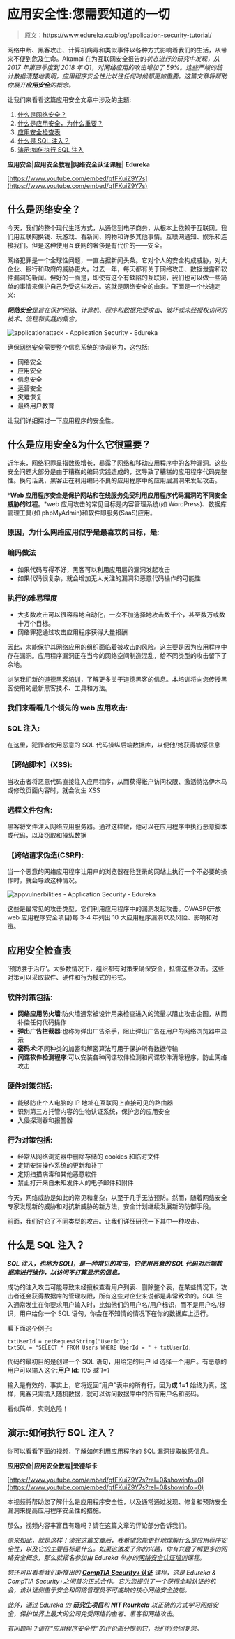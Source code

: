 # 应用安全性:您需要知道的一切

> 原文：<https://www.edureka.co/blog/application-security-tutorial/>

网络中断、黑客攻击、计算机病毒和类似事件以各种方式影响着我们的生活，从带来不便到危及生命。Akamai 在为互联网安全报告的*状态进行的研究中发现，从 2017 年第四季度到 2018 年 Q1，对网络应用的攻击增加了 59%。这些严峻的统计数据清楚地表明，应用程序安全性比以往任何时候都更加重要。这篇文章将帮助你展开**应用安全**的概念。*

让我们来看看这篇应用安全文章中涉及的主题:

1.  [什么是网络安全？](#cybersecurity)
2.  [什么是应用安全，为什么重要？](#applicationsecuirty)
3.  [应用安全检查表](#countermeasures)
4.  [什么是 SQL 注入？](#sqlinjection)
5.  [演示:如何执行 SQL 注入](#demo)

**应用安全|应用安全教程|网络安全认证课程| Edureka**

[https://www.youtube.com/embed/gfFKuiZ9Y7s](https://www.youtube.com/embed/gfFKuiZ9Y7s)

## **什么是网络安全？**

今天，我们的整个现代生活方式，从通信到电子商务，从根本上依赖于互联网。我们用互联网换钱、玩游戏、看新闻、购物和许多其他事情。互联网通知、娱乐和连接我们。但是这种使用互联网的奢侈是有代价的——安全。

网络犯罪是一个全球性问题，一直占据新闻头条。它对个人的安全构成威胁，对大企业、银行和政府的威胁更大。过去一年，每天都有关于网络攻击、数据泄露和软件漏洞的新闻。但好的一面是，即使有这个有缺陷的互联网，我们也可以做一些简单的事情来保护自己免受这些攻击。这就是网络安全的由来。下面是一个快速定义:

***网络安全**是旨在保护网络、计算机、程序和数据免受攻击、破坏或未经授权访问的技术、流程和实践的集合。*

![applicationattack - Application Security - Edureka ](img/55868d8153cf268ae25fc9b01cff0882.png)

确保[网络安全](https://www.edureka.co/blog/what-is-cybersecurity/)需要整个信息系统的协调努力，这包括:

*   网络安全
*   应用安全
*   信息安全
*   运营安全
*   灾难恢复
*   最终用户教育

让我们详细探讨一下应用程序的安全性。

## **什么是应用安全&为什么它很重要？**

近年来，网络犯罪呈指数级增长，暴露了网络和移动应用程序中的各种漏洞。这些安全问题大部分是由于糟糕的编码实践造成的，这导致了糟糕的应用程序代码完整性。换句话说，黑客正在利用编码不良的应用程序中的应用层漏洞来发起攻击。

***Web 应用程序安全是保护网站和在线服务免受利用应用程序代码漏洞的不同安全威胁的过程**。*web 应用攻击的常见目标是内容管理系统(如 WordPress)、数据库管理工具(如 phpMyAdmin)和软件即服务(SaaS)应用。

### **原因，为什么网络应用似乎是最喜欢的目标，是:**

### **编码做法**

*   如果代码写得不好，黑客可以利用应用层的漏洞发起攻击
*   如果代码很复杂，就会增加无人关注的漏洞和恶意代码操作的可能性

### **执行的难易程度**

*   大多数攻击可以很容易地自动化，一次不加选择地攻击数千个，甚至数万或数十万个目标。
*   网络罪犯通过攻击应用程序获得大量报酬

因此，未能保护其网络应用的组织面临着被攻击的风险。这主要是因为应用程序中存在漏洞。应用程序漏洞正在当今的网络空间制造混乱，给不同类型的攻击留下了余地。

浏览我们新的[道德黑客培训](https://www.edureka.co/ceh-ethical-hacking-certification-course)，了解更多关于道德黑客的信息。本培训将向您传授黑客使用的最新黑客技术、工具和方法。

### **我们来看看几个领先的 web 应用攻击:**

### **SQL 注入:**

在这里，犯罪者使用恶意的 SQL 代码操纵后端数据库，以便他/她获得敏感信息

### **【跨站脚本】(XSS):**

当攻击者将恶意代码直接注入应用程序，从而获得帐户访问权限、激活特洛伊木马或修改页面内容时，就会发生 XSS

### **远程文件包含:**

黑客将文件注入网络应用服务器。通过这样做，他可以在应用程序中执行恶意脚本或代码，以及窃取和操纵数据

### **【跨站请求伪造(CSRF):**

当一个恶意的网络应用程序让用户的浏览器在他登录的网站上执行一个不必要的操作时，就会导致这种情况。

![appvulnerbilities - Application Security - Edureka](img/4af958f3cbcd8e26e786b2e5fc684f00.png)

这些是最常见的攻击类型，它们利用应用程序中的漏洞发起攻击。OWASP(开放 web 应用程序安全项目)每 3-4 年列出 10 大应用程序漏洞以及风险、影响和对策。

## **应用安全检查表**

‘预防胜于治疗’。大多数情况下，组织都有对策来确保安全，抵御这些攻击。这些对策可以采取软件、硬件和行为模式的形式。

### **软件对策包括:**

*   **网络应用防火墙**:防火墙通常被设计用来检查进入的流量以阻止攻击企图，从而补偿任何代码操作
*   **弹出广告拦截器**:也称为弹出广告杀手，阻止弹出广告在用户的网络浏览器中显示
*   **密码术**:不同种类的加密和解密算法可用于保护所有数据传输
*   **间谍软件检测程序**:可以安装各种间谍软件检测和间谍软件清除程序，防止网络攻击

### **硬件对策包括:**

*   能够防止个人电脑的 IP 地址在互联网上直接可见的路由器
*   识别第三方托管内容的生物认证系统，保护您的应用安全
*   入侵探测器和报警器

### **行为对策包括:**

*   经常从网络浏览器中删除存储的 cookies 和临时文件
*   定期安装操作系统的更新和补丁
*   定期扫描病毒和其他恶意软件
*   禁止打开来自未知发件人的电子邮件和附件

今天，网络威胁是如此的常见和复杂，以至于几乎无法预防。然而，随着网络安全专家发现新的威胁和对抗新威胁的新方法，安全计划继续发展新的防御手段。

前面，我们讨论了不同类型的攻击。让我们详细研究一下其中一种攻击。

## **什么是 SQL 注入？**

***SQL 注入，也称为 SQLI，是一种常见的攻击，它使用恶意的 SQL 代码对后端数据库进行操作，以访问不打算显示的信息。***

成功的注入攻击可能导致未经授权查看用户列表、删除整个表，在某些情况下，攻击者还会获得数据库的管理权限，所有这些对企业来说都是非常致命的。SQL 注入通常发生在你要求用户输入时，比如他们的用户名/用户标识，而不是用户名/标识，用户给你一个 SQL 语句，你会在不知情的情况下在你的数据库上运行。

看下面这个例子:

```
txtUserId = getRequestString("UserId");
txtSQL = "SELECT * FROM Users WHERE UserId = " + txtUserId;

```

代码的最初目的是创建一个 SQL 语句，用给定的用户 id 选择一个用户。有恶意的用户可以输入这个:**用户 Id:** *105 或 1=1*

输入是有效的，事实上，它将返回“用户”表中的所有行，因为**或 1=1** 始终为真。这样，黑客只需插入随机数据，就可以访问数据库中的所有用户名和密码。

看似简单，实则危险！

## **演示:如何执行 SQL 注入？**

你可以看看下面的视频，了解如何利用应用程序的 SQL 漏洞提取敏感信息。

**应用安全|应用安全教程|爱德华卡**



[https://www.youtube.com/embed/gfFKuiZ9Y7s?rel=0&showinfo=0](https://www.youtube.com/embed/gfFKuiZ9Y7s?rel=0&showinfo=0)

本视频将帮助您了解什么是应用程序安全性，以及通常通过发现、修复和预防安全漏洞来提高应用程序安全性的措施。

那么，视频内容丰富且有趣吗？请在这篇文章的评论部分告诉我们。

*原来如此，就是这样！读完这篇文章后，我希望您能更好地理解什么是应用程序安全性，以及它的主要目标是什么。如果这激发了你的兴趣，你有兴趣了解更多的网络安全概念，那么就报名参加由 Edureka 举办的[网络安全认证培训](https://www.edureka.co/cybersecurity-certification-training)课程。*

*您还可以看看我们新推出的 **[CompTIA Security+认证](https://www.edureka.co/comptia-security-plus-certification-training)** 课程，这是 Edureka & CompTIA Security+之间首次正式合作。它为您提供了一个获得全球认证的机会，该认证侧重于安全和网络管理员不可或缺的核心网络安全技能。*

*此外，通过 [Edureka 的](https://www.edureka.co/post-graduate/cybersecurity) **研究生项目**和 **NIT Rourkela** 以正确的方式学习网络安全，保护世界上最大的公司免受网络钓鱼者、黑客和网络攻击。*

*有问题吗？请在“应用程序安全性”的评论部分提到它，我们将会回复您。*